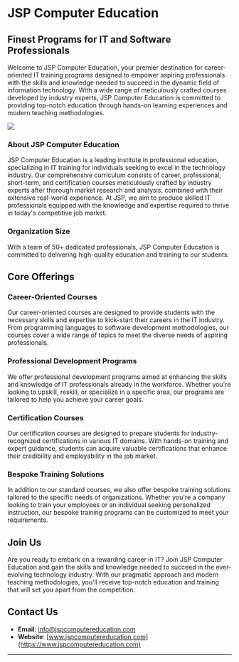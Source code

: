 # JSP Computer Education

## Finest Programs for IT and Software Professionals

Welcome to JSP Computer Education, your premier destination for career-oriented IT training programs designed to empower aspiring professionals with the skills and knowledge needed to succeed in the dynamic field of information technology. With a wide range of meticulously crafted courses developed by industry experts, JSP Computer Education is committed to providing top-notch education through hands-on learning experiences and modern teaching methodologies.

![](https://avatars.githubusercontent.com/u/131263363?s=200&v=4)

### About JSP Computer Education

JSP Computer Education is a leading institute in professional education, specializing in IT training for individuals seeking to excel in the technology industry. Our comprehensive curriculum consists of career, professional, short-term, and certification courses meticulously crafted by industry experts after thorough market research and analysis, combined with their extensive real-world experience. At JSP, we aim to produce skilled IT professionals equipped with the knowledge and expertise required to thrive in today's competitive job market.

### Organization Size

With a team of 50+ dedicated professionals, JSP Computer Education is committed to delivering high-quality education and training to our students.

## Core Offerings 

### Career-Oriented Courses

Our career-oriented courses are designed to provide students with the necessary skills and expertise to kick-start their careers in the IT industry. From programming languages to software development methodologies, our courses cover a wide range of topics to meet the diverse needs of aspiring professionals.

### Professional Development Programs

We offer professional development programs aimed at enhancing the skills and knowledge of IT professionals already in the workforce. Whether you're looking to upskill, reskill, or specialize in a specific area, our programs are tailored to help you achieve your career goals.

### Certification Courses

Our certification courses are designed to prepare students for industry-recognized certifications in various IT domains. With hands-on training and expert guidance, students can acquire valuable certifications that enhance their credibility and employability in the job market.

### Bespoke Training Solutions

In addition to our standard courses, we also offer bespoke training solutions tailored to the specific needs of organizations. Whether you're a company looking to train your employees or an individual seeking personalized instruction, our bespoke training programs can be customized to meet your requirements.

## Join Us

Are you ready to embark on a rewarding career in IT? Join JSP Computer Education and gain the skills and knowledge needed to succeed in the ever-evolving technology industry. With our pragmatic approach and modern teaching methodologies, you'll receive top-notch education and training that will set you apart from the competition.

## Contact Us

- **Email**: info@jspcomputereducation.com
- **Website**: [www.jspcomputereducation.com](https://www.jspcomputereducation.com)

---
